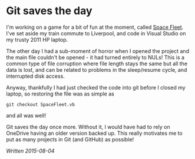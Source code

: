 # Git saves the day

I'm working on a game for a bit of fun at the moment, called [Space Fleet][]. I've set aside my train commute to Liverpool, and code in Visual Studio on my trusty 2011 HP laptop.  

The other day I had a sub-moment of horror when I opened the project and the main file couldn't be opened - it had turned entirely to NULs! This is a common type of file corruption where file length stays the same but all the data is lost, and can be related to problems in the sleep/resume cycle, and interrupted disk access.

Anyway, thankfully I had just checked the code into git before I closed my laptop, so restoring the file was as simple as

	git checkout SpaceFleet.vb
	
and all was well!

Git saves the day once more. Without it, I would have had to rely on OneDrive having an older version backed up. This really motivates me to put as many projects in Git (and GitHub) as possible!

*Written 2015-08-04*

[Space Fleet]: https://github.com/stegriff/spacefleet